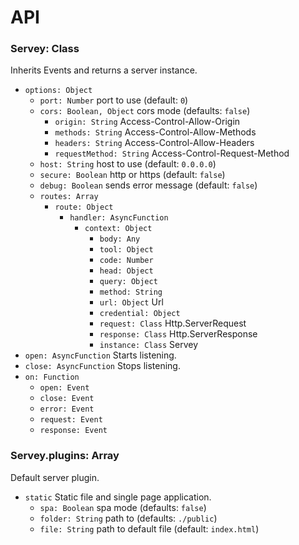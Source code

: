 
# API

### Servey: Class
Inherits Events and returns a server instance.
- `options: Object`
	- `port: Number` port to use (default: `0`)
	- `cors: Boolean, Object` cors mode (defaults: `false`)
		- `origin: String` Access-Control-Allow-Origin
		- `methods: String` Access-Control-Allow-Methods
		- `headers: String` Access-Control-Allow-Headers
		- `requestMethod: String` Access-Control-Request-Method
	- `host: String` host to use (default: `0.0.0.0`)
	- `secure: Boolean` http or https (default: `false`)
	- `debug: Boolean` sends error message (default: `false`)
	- `routes: Array`
		- `route: Object`
			- `handler: AsyncFunction`
				- `context: Object`
					- `body: Any`
					- `tool: Object`
					- `code: Number`
					- `head: Object`
					- `query: Object`
					- `method: String`
					- `url: Object` Url
					- `credential: Object`
					- `request: Class` Http.ServerRequest
					- `response: Class` Http.ServerResponse
					- `instance: Class` Servey
- `open: AsyncFunction` Starts listening.
- `close: AsyncFunction` Stops listening.
- `on: Function`
	- `open: Event`
	- `close: Event`
	- `error: Event`
	- `request: Event`
	- `response: Event`

### Servey.plugins: Array
Default server plugin.
- `static` Static file and single page application.
	- `spa: Boolean` spa mode (defaults: `false`)
	- `folder: String` path to (defaults: `./public`)
	- `file: String` path to default file (default: `index.html`)
